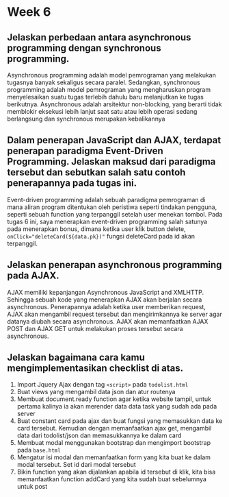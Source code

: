 # Week 6

## Jelaskan perbedaan antara asynchronous programming dengan synchronous programming.
Asynchronous programming adalah model pemrograman yang melakukan tugasnya banyak sekaligus secara paralel. Sedangkan, synchronous programming adalah model pemrograman yang mengharuskan program menyelesaikan suatu tugas terlebih dahulu baru melanjutkan ke tugas berikutnya. Asynchronous adalah arsitektur non-blocking, yang berarti tidak memblokir eksekusi lebih lanjut saat satu atau lebih operasi sedang berlangsung dan synchronous merupakan kebalikannya

## Dalam penerapan JavaScript dan AJAX, terdapat penerapan paradigma Event-Driven Programming. Jelaskan maksud dari paradigma tersebut dan sebutkan salah satu contoh penerapannya pada tugas ini.
Event-driven programming adalah sebuah paradigma pemrograman di mana aliran program ditentukan oleh peristiwa seperti tindakan pengguna, seperti sebuah function yang terpanggil setelah user menekan tombol. Pada tugas 6 ini, saya menerapkan event-driven programming salah satunya pada menerapkan bonus, dimana ketika user klik button delete, `onClick="deleteCard(${data.pk})"` fungsi deleteCard pada id akan terpanggil.

## Jelaskan penerapan asynchronous programming pada AJAX.
AJAX memiliki kepanjangan Asynchronous JavaScript and XMLHTTP. Sehingga sebuah kode yang menerapkan AJAX akan berjalan secara asynchronous. Penerapannya adalah ketika user memberikan request, AJAX akan mengambil request tersebut dan mengirimkannya ke server agar datanya diubah secara asynchronous. AJAX akan memanfaatkan AJAX POST dan AJAX GET untuk melakukan proses tersebut secara asynchronous.

## Jelaskan bagaimana cara kamu mengimplementasikan checklist di atas.
1. Import Jquery Ajax dengan tag `<script>` pada `todolist.html`
2. Buat views yang mengambil data json dan atur routenya
3. Membuat document.ready function agar ketika website tampil, untuk pertama kalinya ia akan merender data data task yang sudah ada pada server
4. Buat constant card pada ajax dan buat fungsi yang memasukkan data ke card tersebut. Kemudian dengan memanfaatkan ajax get, mengambil data dari todolist/json dan memasukkannya ke dalam card
5. Membuat modal menggunakan bootstrap dan mengimport bootstrap pada `base.html`
6. Mengatur isi modal dan memanfaatkan form yang kita buat ke dalam modal tersebut. Set id dari modal tersebut
7. Bikin function yang akan dijalankan apabila id tersebut di klik, kita bisa memanfaatkan function addCard yang kita sudah buat sebelumnya untuk post